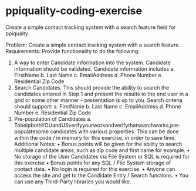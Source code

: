 # ppiquality-coding-exercise
Create a simple contact tracking system with a search feature field for ppiquaity

Problem: Create a simple contact tracking system with a search feature. Requirements:
Provide functionality to do the following:
1) A way to enter Candidate information into the system. Candidate information should be validated.
Candidate information includes a. FirstName
b. Last Name
c. EmailAddress
d. Phone Number
e. Residential Zip Code
2) Search Candidates. This should provide the ability to search the candidates entered in Step 1 and present the results to the end user in a grid or some other manner - presentation is up to you.
Search criteria should support: a. FirstName
b. Last Name
c. EmailAddress
d. Phone Number
e. Residential Zip Code
3) Pre-population of Candidates
a. TohelpbothYOUandUSverifyyourworkandverifythatsearchworks,pre-populatesome candidates with various properties. This can be done within the code / in memory for this exercise, in order to save time.
Additional Notes:
• Bonus points will be given for the ability to search multiple candidate areas, such as zip code and first name for example.
• No storage of the User Candidates via File System or SQL is required for this exercise
• Bonus points for any SQL / File System storage of contact data.
• No login is required for this exercise.
• Anyone can access the site and get to the Candidate Entry / Search functions.
• You can use any Third-Party libraries you would like.
